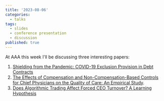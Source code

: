 ```yaml
---
title: '2023-08-06'
categories:
  - talks
tags:
  - slides
  - conference presentation
  - discussion
published: true
---
```


At AAA this week I'll be discussing three interesting papers:
1. [Shielding from the Pandemic: COVID-19 Exclusion Provision in Debt Contracts](https://arthurhowardmorris.github.io/assets/slides/AAA_2023_covid/slides_beam.pdf)
2. [The Effects of Compensation and Non-Compensation-Based Controls for Chief Physicians on the Quality of Care: An Empirical Study](https://arthurhowardmorris.github.io/assets/slides/AAA_2023_docs/slides_beam.pdf).
3. [Does Algorithmic Trading Affect Forced CEO Turnover? A Learning Hypothesis]()
<!-- permalink: "/resources/install_reghdfe.html" -->
